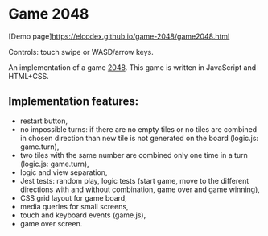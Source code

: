 # Game 2048

[Demo page]https://elcodex.github.io/game-2048/game2048.html

Controls: touch swipe or WASD/arrow keys.

An implementation of a game [2048](https://en.wikipedia.org/wiki/2048_(video_game)).
This game is written in JavaScript and HTML+CSS.

## Implementation features:
- restart button,
- no impossible turns: if there are no empty tiles or no tiles are combined in chosen direction than 
new tile is not generated on the board (logic.js: game.turn), 
- two tiles with the same number are combined only one time in a turn (logic.js: game.turn),
- logic and view separation,
- Jest tests: random play, logic tests (start game, move to the different directions with and without 
combination, game over and game winning),
- CSS grid layout for game board,
- media queries for small screens,
- touch and keyboard events (game.js),
- game over screen.
